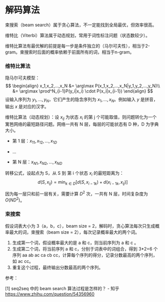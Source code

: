 # 解码算法

束搜索（beam search）属于贪心算法，不一定能找到全局最优，但效率很高。

维特比（Viterbi）算法属于动态规划，常用于词性标注问题（状态数较少）。

维特比算法有最优解的前提是每一步是条件独立的（马尔可夫性），相当于2-gram。束搜索时后面的概率依赖于前面所有的词，相当于n-gram。



### 维特比算法

隐马尔可夫模型：
$$
\begin{align}
x_1,x_2,...,x_N
&= \arg\max P(x_1,x_2,...,x_N|y_1,y_2,...,y_N)\\
&= \arg\max \prod^N_{i-1}P(y_i|x_i) \cdot P(x_i|x_{i-1})
\end{align}
$$
设输入序列为 $y_1,...,y_N$，它们产生的隐含序列为 $x_1,...,x_N$。例如输入 $y$ 是拼音，输出 $x$ 是对应的汉字。

维特比算法（动态规划）：设 $x_{ij}$ 为状态 $x_i$ 的第 j 个可能取值，则问题转化为一个篱笆网络的最短路径问题。网络一共有 N 层，每层的可能状态有 D 种，D 为字典大小。

+ 第 1 层：$x_{11},x_{12},...,x_{1D}$

+ ...

+ 第 N 层：$x_{N1},x_{N2},...,x_{ND}$

转移公式，设起点为 S，从 S 到 第 i 个状态 $x_i$ 的最短距离为：
$$
d(S,x_{ij})=\min_{k\in D}[d(S,x_{i-1k})+d(x_{i-1k},x_{ij})]
$$

因为每一层只和前一层有关，需要计算 $D^2$ 次，一共有 N 层，时间复杂度为 $O(ND^2)$。

### 束搜索

假设词表大小为 3（a，b，c），beam size = 2，解码时，贪心算法每次只生成概率最大的词，束搜索（beam size = 2），每次记录概率最大的两个词。

1. 生成第一个词，假设概率最大的是 a 和 c，则当前序列为 a 和 c 。
2. 生成第二个词，将当前序列 a 和 c，分别于词表中的词组合，得到 3*2=6 个序列 aa ab ac ca cb cc，计算每个序列的得分，记录分数最高的两个序列，如 ac cc。
3. 重复这个过程，最终输出分数最高的两个序列。



参考：

[1] seq2seq 中的 beam search 算法过程是怎样的？ - 知乎
https://www.zhihu.com/question/54356960